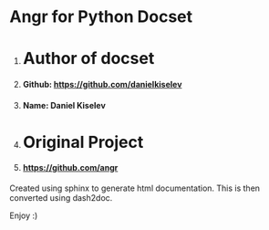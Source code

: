 **Angr for Python Docset**
=======================


1. # Author of docset
1. #### Github: https://github.com/danielkiselev
2. #### Name: Daniel Kiselev

2. # Original Project 
1. #### https://github.com/angr

Created using sphinx to generate html documentation. This is then converted using dash2doc. 

Enjoy :)
